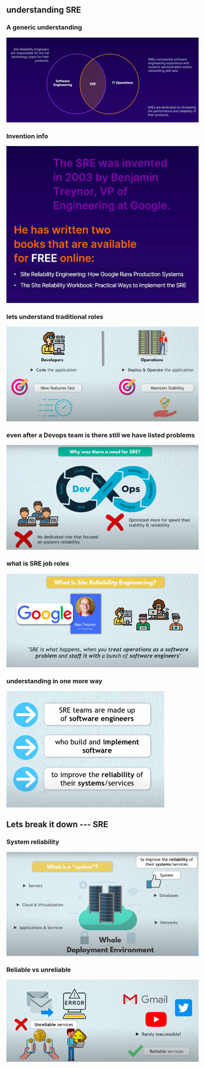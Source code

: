 ## understanding SRE 

### A generic understanding 

<img src="ud.png">

### Invention info 

<img src="invent.png">

### lets understand traditional roles 

<img src="tr.png">

### even after a Devops team is there still we have listed problems 

<img src="sr.png">

### what is SRE job roles 

<img src="sre.png">

### understanding in one more way 

<img src="sre1.png">

## Lets break it down --- SRE 

### System reliability 

<img src="system.png">

### Reliable vs unreliable 

<img src="unrl.png">



